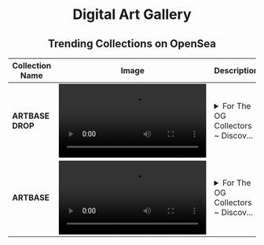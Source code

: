 <div align="center">

# Digital Art Gallery

## Trending Collections on OpenSea

| Collection Name                       | Image                                                                                     | Description                       | OpenSea Link                                                                                          |
|---------------------------------------|-------------------------------------------------------------------------------------------|-----------------------------------|--------------------------------------------------------------------------------------------------------|
| **ARTBASE DROP** | ![Image](https://raw.seadn.io/files/429e93d176dc4fb540e295e2841e3d79.mp4?w=200&auto=format) | <details><summary>For The OG Collectors ~ Discov...</summary>For The OG Collectors ~ Discover ~ Collect ~ Repeat</details> | <details><summary>Link</summary>[ARTBASE DROP](https://opensea.io/collection/artbase-drop)</details> |
| **ARTBASE** | ![Image](https://raw.seadn.io/files/429e93d176dc4fb540e295e2841e3d79.mp4?w=200&auto=format) | <details><summary>For The OG Collectors ~ Discov...</summary>For The OG Collectors ~ Discover ~ Collect ~ Repeat</details> | <details><summary>Link</summary>[ARTBASE](https://opensea.io/collection/artbase-6)</details> |

</div>